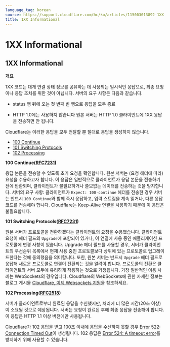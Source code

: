 ```yaml
---
language_tag: korean
source: https://support.cloudflare.com/hc/ko/articles/115003013892-1XX-Informational
title: 1XX Informational
---
```


# 1XX Informational

## 1XX Informational

**개요**

1XX 코드는 대개 연결 상태 정보를 공유하는 데 사용되는 일시적인 응답으로, 최종 요청이나 응답 조치를 위한 것이 아닙니다. 서버의 요구 사항은 다음과 같습니다.

-   status 행 뒤에 오는 첫 번째 빈 행으로 응답을 모두 종료

-   HTTP 1.0에는 사용하지 않습니다 원본 서버는 HTTP 1.0 클라이언트에 1XX 응답을 전송하면 안 됩니다.

Cloudflare는 이러한 응답을 모두 전달할 뿐 절대로 응답을 생성하지 않습니다.

-   [100 Continue](https://support.cloudflare.com/hc/ko/articles/115003013892-1XX-Informational#code_100)
-   [101 Switching Protocols](https://support.cloudflare.com/hc/ko/articles/115003013892-1XX-Informational#code_101)
-   [102 Processing](https://support.cloudflare.com/hc/ko/articles/115003013892-1XX-Informational#code_102)

**100 Continue([RFC7231](https://tools.ietf.org/html/rfc7231))**

응답 본문을 전송할 수 있도록 초기 요청을 확인합니다. 원본 서버는 (요청 헤더에 따라) 요청을 수용하고자 합니다. 이 응답은 일반적으로 클라이언트가 응답 본문을 전송하기 전에 반환되며, 클라이언트가 불필요하거나 쓸모없는 데이터를 전송하는 것을 방지합니다. 서버의 요구 사항: 클라이언트가 `Expect: 100-continue` 헤더를 전송한 경우 서버는 반드시 `100 Continue`와 함께 즉시 응답하고, 입력 스트림을 계속 읽거나, 다른 응답 코드를 전송해야 합니다. Cloudflare는 Keep-Alive 연결을 사용하기 때문에 이 응답은 불필요합니다.

**101 Switching Protocols([RFC7231](https://tools.ietf.org/html/rfc7231))**

원본 서버가 프로토콜을 전환하겠다는 클라이언트의 요청을 수용했습니다. 클라이언트 요청이 헤더 필드의 `Upgrade`에 포함되어 있거나, 이 연결에 사용 중인 애플리케이션 프로토콜에 변경 사항이 있습니다. Upgrade 헤더 필드를 사용할 경우, 서버가 클라이언트의 우선순위 목록에서 현재 사용 중인 프로토콜보다 상위에 있는 프로토콜로 업그레이드한다는 것에 동의했음을 의미합니다. 또한, 원본 서버는 반드시 `Upgrade` 헤더 필드로 응답해 새로운 프로토콜로 연결이 전환되는 것을 알려야 합니다. 프로토콜의 전환은 클라이언트와 서버 모두에 유리하게 작용하는 것으로 가정됩니다. 가장 일반적인 이용 사례는 WebSockets의 경우입니다. Cloudflare의 WebSockets에 관한 자세한 정보는 블로그 게시물 [Cloudflare, 이제 Websockets 지원](https://blog.cloudflare.com/cloudflare-now-supports-websockets/)을 참조하세요.

**102 Processing([RFC2518](https://tools.ietf.org/html/rfc2518))**

서버가 클라이언트로부터 완료된 응답을 수신했지만, 처리에 더 많은 시간(20초 이상)이 소요될 것으로 예상됩니다. 서버는 요청이 완료된 후에 최종 응답을 전송해야 합니다. 이 응답은 HTTP 1.1 이상 버전에만 사용됩니다.

Cloudflare가 102 응답을 받고 100초 이내에 응답을 수신하지 못할 경우 [Error 522: Connection Timed Out](https://support.cloudflare.com/hc/articles/115003011431#522error)이 생성됩니다. 102 응답은 [Error 524: A timeout error](https://support.cloudflare.com/hc/articles/115003011431#524error)를 방지하기 위해 사용할 수 있습니다.
